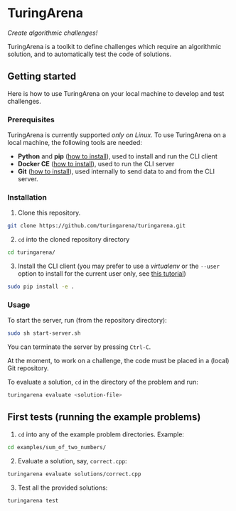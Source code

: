 # TuringArena

*Create algorithmic challenges!*

TuringArena is a toolkit to define challenges which require an algorithmic solution,
and to automatically test the code of solutions.

## Getting started

Here is how to use TuringArena on your local machine to develop and test challenges.

### Prerequisites

TuringArena is currently supported *only on Linux*.
To use TuringArena on a local machine, the following tools are needed:

- **Python** and **pip**
([how to install](https://docs.python.org/3/using/unix.html#getting-and-installing-the-latest-version-of-python)),
used to install and run the CLI client
- **Docker CE** 
([how to install](https://docs.docker.com/install/linux/docker-ce/ubuntu/#install-docker-ce)),
used to run the CLI server
- **Git** ([how to install](https://git-scm.com/download/linux)),
used internally to send data to and from the CLI server.

### Installation

1. Clone this repository.
```bash
git clone https://github.com/turingarena/turingarena.git
```
2. `cd` into the cloned repository directory
```bash
cd turingarena/
```
3. Install the CLI client
(you may prefer to use a *virtualenv* or the `--user` option to install for the current user only, see
[this tutorial](https://packaging.python.org/tutorials/installing-packages/#installing-from-a-local-src-tree))
```bash
sudo pip install -e .
```

### Usage

To start the server, run (from the repository directory):
```bash
sudo sh start-server.sh
```

You can terminate the server by pressing `Ctrl-C`.

At the moment, to work on a challenge, the code must be placed in a (local) Git repository.

To evaluate a solution, `cd` in the directory of the problem and run:
```bash
turingarena evaluate <solution-file>
```

## First tests (running the example problems)

1. `cd` into any of the example problem directories. Example:
```bash
cd examples/sum_of_two_numbers/
```
2. Evaluate a solution, say, `correct.cpp`:
```bash
turingarena evaluate solutions/correct.cpp
```
3. Test all the provided solutions:
```bash
turingarena test
```
